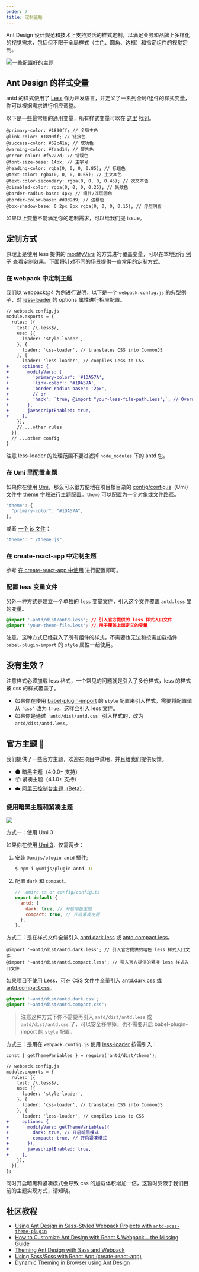 ```yaml
---
order: 7
title: 定制主题
---
```


Ant Design 设计规范和技术上支持灵活的样式定制，以满足业务和品牌上多样化的视觉需求，包括但不限于全局样式（主色、圆角、边框）和指定组件的视觉定制。

![一些配置好的主题](https://zos.alipayobjects.com/rmsportal/zTFoszBtDODhXfLAazfSpYbSLSEeytoG.png)

## Ant Design 的样式变量

antd 的样式使用了 [Less](http://lesscss.org/) 作为开发语言，并定义了一系列全局/组件的样式变量，你可以根据需求进行相应调整。

以下是一些最常用的通用变量，所有样式变量可以在 [这里](https://github.com/ant-design/ant-design/blob/master/components/style/themes/default.less) 找到。

```less
@primary-color: #1890ff; // 全局主色
@link-color: #1890ff; // 链接色
@success-color: #52c41a; // 成功色
@warning-color: #faad14; // 警告色
@error-color: #f5222d; // 错误色
@font-size-base: 14px; // 主字号
@heading-color: rgba(0, 0, 0, 0.85); // 标题色
@text-color: rgba(0, 0, 0, 0.65); // 主文本色
@text-color-secondary: rgba(0, 0, 0, 0.45); // 次文本色
@disabled-color: rgba(0, 0, 0, 0.25); // 失效色
@border-radius-base: 4px; // 组件/浮层圆角
@border-color-base: #d9d9d9; // 边框色
@box-shadow-base: 0 2px 8px rgba(0, 0, 0, 0.15); // 浮层阴影
```

如果以上变量不能满足你的定制需求，可以给我们提 issue。

## 定制方式

原理上是使用 less 提供的 [modifyVars](http://lesscss.org/usage/#using-less-in-the-browser-modify-variables) 的方式进行覆盖变量，可以在本地运行 [例子](https://github.com/ant-design/create-react-app-antd) 查看定制效果。下面将针对不同的场景提供一些常用的定制方式。

### 在 webpack 中定制主题

我们以 webpack@4 为例进行说明，以下是一个 `webpack.config.js` 的典型例子，对 [less-loader](https://github.com/webpack-contrib/less-loader) 的 options 属性进行相应配置。

```diff
// webpack.config.js
module.exports = {
  rules: [{
    test: /\.less$/,
    use: [{
      loader: 'style-loader',
    }, {
      loader: 'css-loader', // translates CSS into CommonJS
    }, {
      loader: 'less-loader', // compiles Less to CSS
+     options: {
+       modifyVars: {
+         'primary-color': '#1DA57A',
+         'link-color': '#1DA57A',
+         'border-radius-base': '2px',
+         // or
+         'hack': `true; @import "your-less-file-path.less";`, // Override with less file
+       },
+       javascriptEnabled: true,
+     },
    }],
    // ...other rules
  }],
  // ...other config
}
```

注意 less-loader 的处理范围不要过滤掉 `node_modules` 下的 antd 包。

### 在 Umi 里配置主题

如果你在使用 [Umi](http://umijs.org/zh/)，那么可以很方便地在项目根目录的 [config/config.js](https://github.com/ant-design/ant-design-pro/blob/56e648ec14bdb9f6724169fd64830447e224ccb1/config/config.js#L45)（Umi）文件中 [theme](https://umijs.org/zh/config/#theme) 字段进行主题配置。`theme` 可以配置为一个对象或文件路径。

```js
"theme": {
  "primary-color": "#1DA57A",
},
```

或者 [一个 js 文件](https://github.com/ant-design/ant-design-pro/blob/b7e7983661eb5e53dc807452e9653e93e74276d4/.webpackrc.js#L18)：

```js
"theme": "./theme.js",
```

### 在 create-react-app 中定制主题

参考 [在 create-react-app 中使用](/docs/react/use-with-create-react-app) 进行配置即可。

### 配置 less 变量文件

另外一种方式是建立一个单独的 `less` 变量文件，引入这个文件覆盖 `antd.less` 里的变量。

```css
@import '~antd/dist/antd.less'; // 引入官方提供的 less 样式入口文件
@import 'your-theme-file.less'; // 用于覆盖上面定义的变量
```

注意，这种方式已经载入了所有组件的样式，不需要也无法和按需加载插件 `babel-plugin-import` 的 `style` 属性一起使用。

## 没有生效？

注意样式必须加载 less 格式，一个常见的问题就是引入了多份样式，less 的样式被 css 的样式覆盖了。

- 如果你在使用 [babel-plugin-import](https://github.com/ant-design/babel-plugin-import) 的 `style` 配置来引入样式，需要将配置值从 `'css'` 改为 `true`，这样会引入 less 文件。
- 如果你是通过 `'antd/dist/antd.css'` 引入样式的，改为 `antd/dist/antd.less`。

## 官方主题 🌈

我们提供了一些官方主题，欢迎在项目中试用，并且给我们提供反馈。

- 🌑 暗黑主题（4.0.0+ 支持）
- 📦 紧凑主题（4.1.0+ 支持）
- ☁️ [阿里云控制台主题（Beta）](https://github.com/ant-design/ant-design-aliyun-theme)

### 使用暗黑主题和紧凑主题

![](https://gw.alipayobjects.com/mdn/rms_08e378/afts/img/A*mYU9R4YFxscAAAAAAAAAAABkARQnAQ)

方式一：使用 Umi 3

如果你在使用 [Umi 3](http://umijs.org/zh/)，仅需两步：

1. 安装 `@umijs/plugin-antd` 插件;

   ```bash
   $ npm i @umijs/plugin-antd -D
   ```

2. 配置 `dark` 和 `compact`。

   ```js
   // .umirc.ts or config/config.ts
   export default {
     antd: {
       dark: true, // 开启暗色主题
       compact: true, // 开启紧凑主题
     },
   },
   ```

方式二：是在样式文件全量引入 [antd.dark.less](https://unpkg.com/browse/antd@4.x/dist/antd.dark.less) 或 [antd.compact.less](https://unpkg.com/browse/antd@4.x/dist/antd.compact.less)。

```less
@import '~antd/dist/antd.dark.less'; // 引入官方提供的暗色 less 样式入口文件
@import '~antd/dist/antd.compact.less'; // 引入官方提供的紧凑 less 样式入口文件
```

如果项目不使用 Less，可在 CSS 文件中全量引入 [antd.dark.css](https://unpkg.com/browse/antd@4.x/dist/antd.dark.css) 或 [antd.compact.css](https://unpkg.com/browse/antd@4.x/dist/antd.compact.css)。

```css
@import '~antd/dist/antd.dark.css';
@import '~antd/dist/antd.compact.css';
```

> 注意这种方式下你不需要再引入 `antd/dist/antd.less` 或 `antd/dist/antd.css` 了，可以安全移除掉。也不需要开启 babel-plugin-import 的 `style` 配置。

方式三：是用在 `webpack.config.js` 使用 [less-loader](https://github.com/webpack-contrib/less-loader) 按需引入：

```diff
const { getThemeVariables } = require('antd/dist/theme');

// webpack.config.js
module.exports = {
  rules: [{
    test: /\.less$/,
    use: [{
      loader: 'style-loader',
    }, {
      loader: 'css-loader', // translates CSS into CommonJS
    }, {
      loader: 'less-loader', // compiles Less to CSS
+     options: {
+       modifyVars: getThemeVariables({
+         dark: true, // 开启暗黑模式
+         compact: true, // 开启紧凑模式
+       }),
+       javascriptEnabled: true,
+     },
    }],
  }],
};
```

同时开启暗黑和紧凑模式会导致 css 的加载体积增加一倍，这暂时受限于我们目前的主题实现方式，请知晓。

## 社区教程

- [Using Ant Design in Sass-Styled Webpack Projects with `antd-scss-theme-plugin`](https://intoli.com/blog/antd-scss-theme-plugin/)
- [How to Customize Ant Design with React & Webpack… the Missing Guide](https://medium.com/@GeoffMiller/how-to-customize-ant-design-with-react-webpack-the-missing-guide-c6430f2db10f)
- [Theming Ant Design with Sass and Webpack](https://gist.github.com/Kruemelkatze/057f01b8e15216ae707dc7e6c9061ef7)
- [Using Sass/Scss with React App (create-react-app)](https://medium.com/@mzohaib.qc/using-sass-scss-with-react-app-create-react-app-d03072083ef8)
- [Dynamic Theming in Browser using Ant Design](https://medium.com/@mzohaib.qc/ant-design-dynamic-runtime-theme-1f9a1a030ba0)
